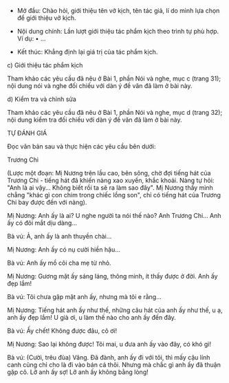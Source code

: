+ Mở đầu: Chào hỏi, giới thiệu tên vở kịch, tên tác giả, lí do mình lựa chọn để giới thiệu vở kịch.

+ Nội dung chính: Lần lượt giới thiệu tác phẩm kịch theo trình tự phù hợp. Ví dụ:
• ...

+ Kết thúc: Khẳng định lại giá trị của tác phẩm kịch.

c) Giới thiệu tác phẩm kịch

Tham khảo các yêu cầu đã nêu ở Bài 1, phần Nói và nghe, mục c (trang 31); nội dung nói và nghe đối chiếu với dàn ý đề văn đã làm ở bài này.

d) Kiểm tra và chỉnh sửa

Tham khảo các yêu cầu đã nêu ở Bài 1, phần Nói và nghe, mục d (trang 32); nội dung kiểm tra đối chiếu với dàn ý đề văn đã làm ở bài này.

TỰ ĐÁNH GIÁ

Đọc văn bản sau và thực hiện các yêu cầu bên dưới:

Trương Chi

(Lược một đoạn: Mị Nương trên lầu cao, bên sông, chờ đợi tiếng hát của Trương Chi - tiếng hát đã khiến nàng xao xuyến, khắc khoải. Nàng tự hỏi: "Anh là ai vậy... Không biết rồi ta sẽ ra làm sao đây". Mị Nương thấy mình chẳng "khác gì con chim trong chiếc lồng son", chỉ có tiếng hát của Trương Chi bay được đến với nàng).

Mị Nương: Anh ấy là ai? U nghe người ta nói thế nào? Anh Trương Chi... Anh ấy có đôi mắt dịu dàng...

Bà vú: À, anh ấy là anh thuyền chài...

Mị Nương: Anh ấy có nụ cười hiền hậu...

Bà vú: Anh ấy mồ côi cha mẹ từ nhỏ.

Mị Nương: Gương mặt ấy sáng láng, thông minh, ít thấy được ở đời. Anh ấy đẹp lắm!

Bà vú: Tôi chưa gặp mặt anh ấy, nhưng mà tôi e rằng...

Mị Nương: Tiếng hát anh ấy như thế, những câu hát của anh ấy như thế, u ạ, anh ấy đẹp lắm! U già ơi, u làm thế nào cho anh ấy đến đây.

Bà vú: Ấy chết! Không được đâu, cô ơi!

Mị Nương: Sao lại không được! Tôi mai, u đưa anh ấy vào đây, có khó gì!

Bà vú: (Cười, trêu đùa) Vâng. Đã đành, anh ấy đi với tôi, thì mấy cậu lính canh cũng chỉ cho là đi vào bán cá thôi. Nhưng mà chắc gì anh ấy đã thuận gặp cô. Lỡ anh ấy sợ! Lỡ anh ấy không bằng lòng!